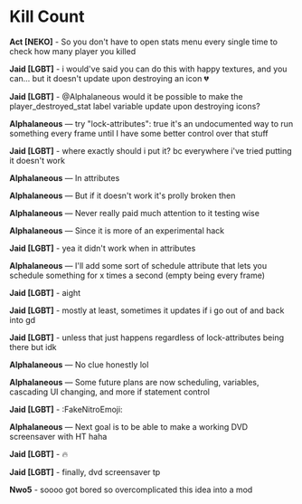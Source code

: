 # Kill Count

**Act [NEKO]** - So you don't have to open stats menu every single time to check how many player you killed

**Jaid [LGBT]** - i would've said you can do this with happy textures, and you can... but it doesn't update upon destroying an icon 💔

**Jaid [LGBT]** - @Alphalaneous would it be possible to make the player_destroyed_stat label variable update upon destroying icons?

**Alphalaneous** — try  "lock-attributes": true it's an undocumented way to run something every frame until I have some better control over that stuff

**Jaid [LGBT]** - where exactly should i put it? bc everywhere i've tried putting it doesn't work

**Alphalaneous** — In attributes

**Alphalaneous** — But if it doesn't work it's prolly broken then 

**Alphalaneous** — Never really paid much attention to it testing wise

**Alphalaneous** — Since it is more of an experimental hack

**Jaid [LGBT]** - yea it didn't work when in attributes

**Alphalaneous** — I'll add some sort of schedule attribute that lets you schedule something for x times a second (empty being every frame) 

**Jaid [LGBT]** - aight

**Jaid [LGBT]** - mostly at least, sometimes it updates if i go out of and back into gd 

**Jaid [LGBT]** - unless that just happens regardless of lock-attributes being there but idk

**Alphalaneous** — No clue honestly lol

**Alphalaneous** — Some future plans are now scheduling, variables, cascading UI changing, and more if statement control

**Jaid [LGBT]** - :FakeNitroEmoji:

**Alphalaneous** — Next goal is to be able to make a working DVD screensaver with HT haha

**Jaid [LGBT]** - 🔥

**Jaid [LGBT]** - finally, dvd screensaver tp

**Nwo5** - soooo got bored so overcomplicated this idea into a mod